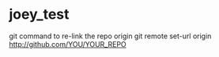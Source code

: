 # joey_test

git command to re-link the repo origin
git remote set-url origin http://github.com/YOU/YOUR_REPO
